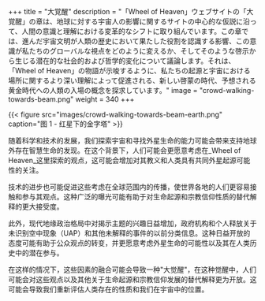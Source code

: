 +++
title = "大覚醒"
description = "「Wheel of Heaven」ウェブサイトの「大覚醒」の章は、地球に対する宇宙人の影響に関するサイトの中心的な仮説に沿って、人間の意識と理解における変革的なシフトに取り組んでいます。この章では、進んだ宇宙文明が人類の歴史において果たした役割を認識する影響、この意識が私たちのグローバルな視点をどのように変えるか、そしてそのような啓示から生じる潜在的な社会的および哲学的変化について議論します。それは、「Wheel of Heaven」の物語が示唆するように、私たちの起源と宇宙における場所に関するより深い理解によって促進される、新しい啓蒙の時代、予想される黄金時代への人類の入場の概念を探求しています。"
image = "crowd-walking-towards-beam.png"
weight = 340
+++

{{< figure src="images/crowd-walking-towards-beam-earth.png" caption="图 1 - 红星下的金字塔" >}}

随着科学和技术的发展，我们探索宇宙和寻找外星生命的能力可能会带来支持地球外存在智慧生命的发现。在这个背景下，人们可能会更愿意考虑在_Wheel of Heaven_这里探索的观点，这可能会增加对其教义和人类具有共同外星起源可能性的关注。

技术的进步也可能促进这些考虑在全球范围内的传播，使世界各地的人们更容易接触和参与其观点。这种广泛的曝光可能有助于对生命起源和宗教信仰性质的替代解释的更大接受度。

此外，现代地缘政治格局中对揭示主题的兴趣日益增加，政府机构和个人释放关于未识别空中现象（UAP）和其他未解释的事件的以前分类信息。这种日益开放的态度可能有助于公众观点的转变，并更愿意考虑外星生命的可能性以及其在人类历史中的潜在参与。

在这样的情况下，这些因素的融合可能会导致一种"大觉醒"，在这种觉醒中，人们可能会对这些观点以及其他关于生命起源和宗教信仰发展的替代解释更为开放。这可能会导致我们重新评估人类存在的性质和我们在宇宙中的位置。